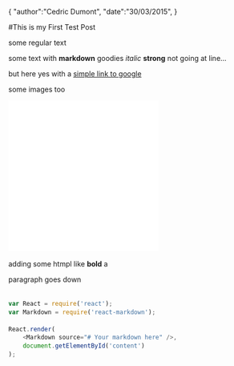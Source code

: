 {
    "author":"Cedric Dumont",
    "date":"30/03/2015",
}

#This is my First Test Post

some regular text

some text with **markdown** goodies *italic* **strong**
not going at line...

but here yes with a [simple link to google](www.google.com)

some images too

![insert images too](../images/nono-icon-white-500.png)

adding some htmpl like <b>bold</b> a <p> paragraph goes down</p>

```js

var React = require('react');
var Markdown = require('react-markdown');

React.render(
    <Markdown source="# Your markdown here" />,
    document.getElementById('content')
);

```
